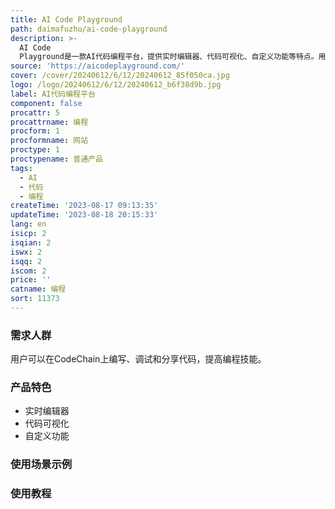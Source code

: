 ```yaml
---
title: AI Code Playground
path: daimafuzhu/ai-code-playground
description: >-
  AI Code
  Playground是一款AI代码编程平台，提供实时编辑器、代码可视化、自定义功能等特点。用户可以在平台上编写、调试和分享代码，提供丰富的代码库和教程，帮助用户提高编程技能。定价根据使用情况而定，定位于为编程爱好者和专业开发人员提供便捷的编程环境。
source: 'https://aicodeplayground.com/'
cover: /cover/20240612/6/12/20240612_85f050ca.jpg
logo: /logo/20240612/6/12/20240612_b6f38d9b.jpg
label: AI代码编程平台
component: false
procattr: 5
procattrname: 编程
procform: 1
procformname: 网站
proctype: 1
proctypename: 普通产品
tags:
  - AI
  - 代码
  - 编程
createTime: '2023-08-17 09:13:35'
updateTime: '2023-08-18 20:15:33'
lang: en
isicp: 2
isqian: 2
iswx: 2
isqq: 2
iscom: 2
price: ''
catname: 编程
sort: 11373
---
```




### 需求人群
用户可以在CodeChain上编写、调试和分享代码，提高编程技能。

### 产品特色
- 实时编辑器
- 代码可视化
- 自定义功能

### 使用场景示例


### 使用教程


  
